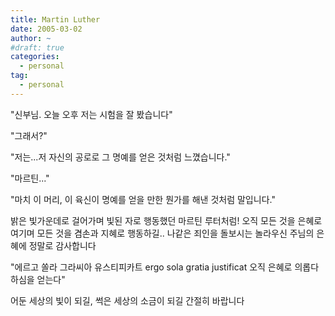 ```yaml
---
title: Martin Luther
date: 2005-03-02
author: ~
#draft: true
categories:
  - personal
tag:
  - personal
---
```




"신부님. 오늘 오후 저는 시험을 잘 봤습니다"

"그래서?"

"저는...저 자신의 공로로 그 명예를 얻은 것처럼 느꼈습니다."

"마르틴..."

"마치 이 머리, 이 육신이 명예를 얻을 만한 뭔가를 해낸 것처럼 말입니다."

밝은 빛가운데로 걸어가며 빛된 자로 행동했던
마르틴 루터처럼!
오직 모든 것을 은혜로 여기며 모든 것을 겸손과 지혜로 행동하길..
나같은 죄인을 돌보시는 놀라우신 주님의 은혜에 정말로 감사합니다

"에르고 쏠라 그라씨아 유스티피카트
ergo sola gratia justificat
오직 은혜로 의롭다하심을 얻는다"

어둔 세상의 빛이 되길,
썩은 세상의 소금이 되길
간절히 바랍니다


 







